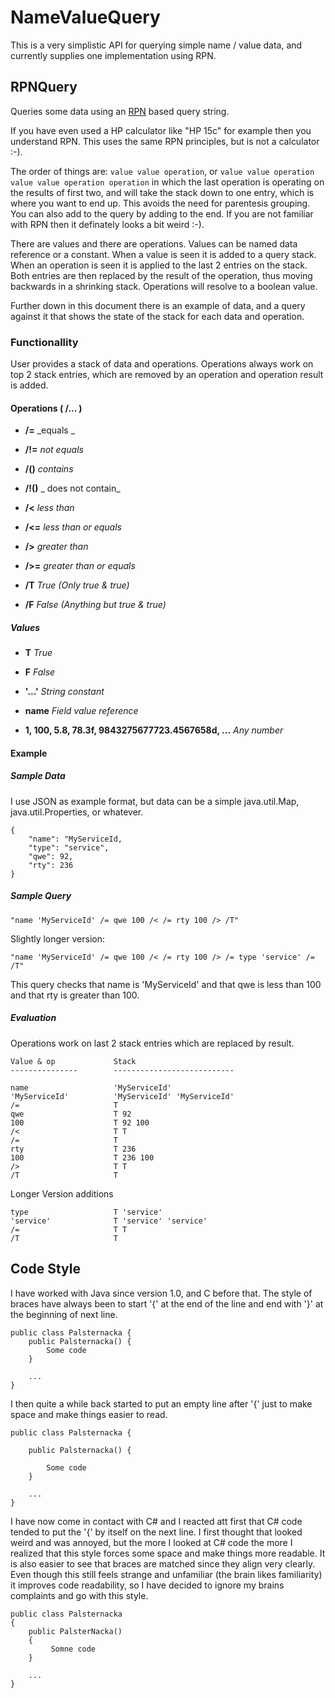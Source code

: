 # NameValueQuery

This is a very simplistic API for querying simple name / value data, and currently supplies one implementation using RPN.

## RPNQuery

Queries some data using an [RPN](https://en.wikipedia.org/wiki/Reverse_Polish_notation) based query string.

If you have even used a HP calculator like "HP 15c" for example then you understand RPN. This uses the same RPN principles, but is not a calculator :-).

The order of things are: `value value operation`, or `value value operation value value operation operation` in which the last operation is operating on the results of first two, and will take the stack down to one entry, which is where you want to end up. This avoids the need for parentesis grouping. You can also add to the query by adding to the end. If you are not familiar with RPN then it definately looks a bit weird :-). 

There are values and there are operations. Values can be named data reference or a constant. When a value is seen it is added to a query stack. When an operation is seen it is applied to the last 2 entries on the stack. Both entries are then replaced by the result of the operation, thus moving backwards in a shrinking stack. Operations will resolve to a boolean value.

Further down in this document there is an example of data, and a query against it that shows the state of the stack for each data and operation.

### Functionallity

User provides a stack of data and operations. Operations always work on top 2 stack entries, which are removed by an operation and operation result is added.

#### Operations ( /... )

- **/=** _equals _

-  **/!=** _not equals_

- **/()** _contains_

- **/!()** _ does not contain_ 

- **/<** _less than_ 

- **/<=** _less than or equals_
 
- **/>** _greater  than_ 

- **/>=** _greater than or equals_
 
- **/T** _True  (Only true & true)_

- **/F** _False  (Anything but true & true)_

##### Values

- **T** _True_

- **F** _False_

- **'...'** _String constant_

- **name** _Field value reference_

- **1, 100, 5.8, 78.3f, 9843275677723.4567658d, ...** _Any number_ 

<!-- @PageBreak -->

#### Example

##### Sample Data

I use JSON as example format, but data can be a simple java.util.Map, java.util.Properties, or whatever.

    {
        "name": "MyServiceId,
        "type": "service",
        "qwe": 92,
        "rty": 236
    }

##### Sample Query

    "name 'MyServiceId' /= qwe 100 /< /= rty 100 /> /T"
    
    
Slightly longer version:
    
    "name 'MyServiceId' /= qwe 100 /< /= rty 100 /> /= type 'service' /= /T"
    
This query checks that name is 'MyServiceId' and that qwe is less than 100 and that rty is greater than 100.

##### Evaluation

Operations work on last 2 stack entries which are replaced by result.

    Value & op             Stack
    ---------------        ---------------------------
    
    name                   'MyServiceId'
    'MyServiceId'          'MyServiceId' 'MyServiceId'
    /=                     T
    qwe                    T 92
    100                    T 92 100
    /<                     T T
    /=                     T
    rty                    T 236
    100                    T 236 100
    />                     T T
    /T                     T

Longer Version additions

    type                   T 'service'
    'service'              T 'service' 'service'
    /=                     T T
    /T                     T

## Code Style

I have worked with Java since version 1.0, and C before that. The style of braces have always been to start '{' at the end of the line and end with '}' at the beginning of next line.

    public class Palsternacka {
        public Palsternacka() {
            Some code
        }
    
        ...
    }

I then quite a while back started to put an empty line after '{' just to make space and make things easier to read. 

    public class Palsternacka {
    
        public Palsternacka() {
        
            Some code
        }
    
        ...
    }

I have now come in contact with C# and I reacted att first that C# code tended to put the '{' by itself on the next line. I first thought that looked weird and was annoyed, but the more I looked at C# code the more I realized that this style forces some space and make things more readable. It is also easier to see that braces are matched since they align very clearly. Even though this still feels strange and unfamiliar (the brain likes familiarity) it improves code readability, so I have decided to ignore my brains complaints and go with this style.

    public class Palsternacka
    {
        public PalsterNacka()
        {
             Somne code
        }
    
        ...
    }
    